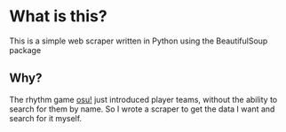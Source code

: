 # What is this?

This is a simple web scraper written in Python using the BeautifulSoup package

## Why?

The rhythm game [osu!](https://osu.ppy.sh/) just introduced player teams, without the ability to search for them by name.
So I wrote a scraper to get the data I want and search for it myself.
